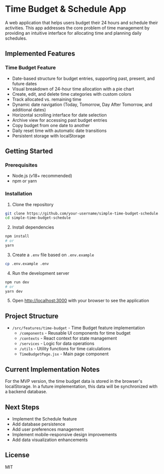 # Time Budget & Schedule App

A web application that helps users budget their 24 hours and schedule their activities. This app addresses the core problem of time management by providing an intuitive interface for allocating time and planning daily schedules.

## Implemented Features

### Time Budget Feature
- Date-based structure for budget entries, supporting past, present, and future dates
- Visual breakdown of 24-hour time allocation with a pie chart
- Create, edit, and delete time categories with custom colors
- Track allocated vs. remaining time
- Dynamic date navigation (Today, Tomorrow, Day After Tomorrow, and additional dates)
- Horizontal scrolling interface for date selection
- Archive view for accessing past budget entries
- Copy budget from one date to another
- Daily reset time with automatic date transitions
- Persistent storage with localStorage

## Getting Started

### Prerequisites
- Node.js (v18+ recommended)
- npm or yarn

### Installation

1. Clone the repository
```bash
git clone https://github.com/your-username/simple-time-budget-schedule.git
cd simple-time-budget-schedule
```

2. Install dependencies
```bash
npm install
# or
yarn
```

3. Create a `.env` file based on `.env.example`
```bash
cp .env.example .env
```

4. Run the development server
```bash
npm run dev
# or
yarn dev
```

5. Open [http://localhost:3000](http://localhost:3000) with your browser to see the application

## Project Structure

- `/src/features/time-budget` - Time Budget feature implementation
  - `/components` - Reusable UI components for time budget
  - `/contexts` - React context for state management
  - `/services` - Logic for data operations
  - `/utils` - Utility functions for time calculations
  - `TimeBudgetPage.jsx` - Main page component

## Current Implementation Notes

For the MVP version, the time budget data is stored in the browser's localStorage. In a future implementation, this data will be synchronized with a backend database.

## Next Steps

- Implement the Schedule feature
- Add database persistence
- Add user preferences management
- Implement mobile-responsive design improvements
- Add data visualization enhancements

## License

MIT